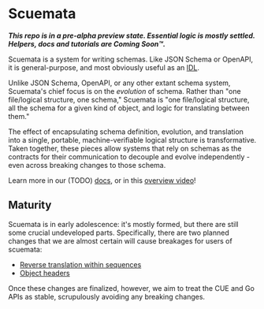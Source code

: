 # Scuemata

**_This repo is in a pre-alpha preview state. Essential logic is mostly settled. Helpers, docs and tutorials are Coming Soon™._**

Scuemata is a system for writing schemas. Like JSON Schema or OpenAPI, it is general-purpose, and most obviously useful as an [IDL](https://en.wikipedia.org/wiki/Interface_description_language).

Unlike JSON Schema, OpenAPI, or any other extant schema system, Scuemata's chief focus is on the _evolution_ of schema. Rather than "one file/logical structure, one schema," Scuemata is "one file/logical structure, all the schema for a given kind of object, and logic for translating between them."

The effect of encapsulating schema definition, evolution, and translation into a single, portable, machine-verifiable logical structure is transformative. Taken together, these pieces allow systems that rely on schemas as the contracts for their communication to decouple and evolve independently - even across breaking changes to those schema.

Learn more in our (TODO) [docs](TODO), or in this [overview video](https://www.youtube.com/watch?v=PpoS_ThntEM)!

## Maturity

Scuemata is in early adolescence: it's mostly formed, but there are still some crucial undeveloped parts. Specifically, there are two planned changes that we are almost certain will cause breakages for users of scuemata:

* [Reverse translation within sequences](TODO)
* [Object headers](TODO)

Once these changes are finalized, however, we aim to treat the CUE and Go APIs as stable, scrupulously avoiding any breaking changes.
